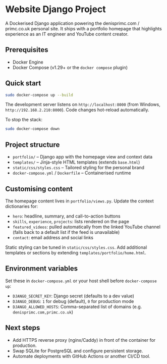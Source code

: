 # Website Django Project

A Dockerised Django application powering the denisprimc.com / primc.co.uk personal site. It ships with a portfolio homepage that highlights experience as an IT engineer and YouTube content creator.

## Prerequisites

- Docker Engine
- Docker Compose (v1.29+ or the `docker compose` plugin)

## Quick start

```bash
sudo docker-compose up --build
```

The development server listens on `http://localhost:8000` (from Windows, `http://192.168.2.210:8000`). Code changes hot-reload automatically.

To stop the stack:

```bash
sudo docker-compose down
```

## Project structure

- `portfolio/` – Django app with the homepage view and context data
- `templates/` – Jinja-style HTML templates (extends `base.html`)
- `static/css/styles.css` – Tailored styling for the personal brand
- `docker-compose.yml` / `Dockerfile` – Containerised runtime

## Customising content

The homepage content lives in `portfolio/views.py`. Update the context dictionaries for:

- `hero`: headline, summary, and call-to-action buttons
- `skills`, `experience`, `projects`: lists rendered on the page
- `featured_videos`: pulled automatically from the linked YouTube channel (falls back to a default list if the feed is unavailable)
- `contact`: email address and social links

Static styling can be tuned in `static/css/styles.css`. Add additional templates or sections by extending `templates/portfolio/home.html`.

## Environment variables

Set these in `docker-compose.yml` or your host shell before `docker-compose up`:

- `DJANGO_SECRET_KEY`: Django secret (defaults to a dev value)
- `DJANGO_DEBUG`: `1` for debug (default), `0` for production mode
- `DJANGO_ALLOWED_HOSTS`: Comma-separated list of domains (e.g. `denisprimc.com,primc.co.uk`)

## Next steps

- Add HTTPS reverse proxy (nginx/Caddy) in front of the container for production.
- Swap SQLite for PostgreSQL and configure persistent storage.
- Automate deployments with GitHub Actions or another CI/CD tool.
